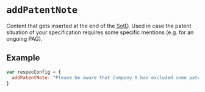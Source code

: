 # `addPatentNote`

Content that gets inserted at the end of the <abbr title="status of this document">SotD</abbr>. Used in case the patent situation of your specification requires some specific mentions (e.g. for an ongoing PAG).

## Example

```js
var respecConfig = {
  addPatentNote: "Please be aware that Company X has excluded some patents."
}
```
